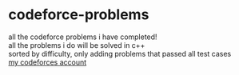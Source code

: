 # codeforce-problems
all the codeforce problems i have completed!<br>
all the problems i do will be solved in c++<br>
sorted by difficulty, only adding problems that passed all test cases<br>
<a href="https://codeforces.com/profile/kelseym" target=_blank>my codeforces account</a>
